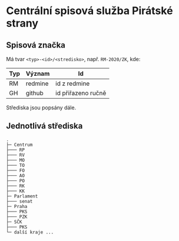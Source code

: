 # Centrální spisová služba Pirátské strany

## Spisová značka

Má tvar `<typ>-<id>/<stredisko>`, např. `RM-2020/ZK`, kde:

| Typ | Význam  | Id                 |
|-----|---------|--------------------|
| RM  | redmine | id z redmine       |
| GH  | github  | id přiřazeno ručně |

Střediska jsou popsány dále.

## Jednotlivá střediska

```
.
├─ Centrum
├─── RP
├─── RV
├─── MO
├─── TO
├─── FO
├─── AO
├─── PO
├─── RK
├─── KK
├─ Parlament
├─── senat
├─ Praha
├─── PKS
├─── PZK
├─ SČK
├─── PKS
└─ další kraje ...
```
